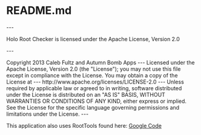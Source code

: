 <h1>README.md</h1>
---
<p>Holo Root Checker is licensed under the Apache License, Version 2.0</p>
---
<p>   Copyright 2013 Caleb Fultz and Autumn Bomb Apps
---
   Licensed under the Apache License, Version 2.0 (the "License");
   you may not use this file except in compliance with the License.
   You may obtain a copy of the License at
---
       http://www.apache.org/licenses/LICENSE-2.0
---
   Unless required by applicable law or agreed to in writing, software
   distributed under the License is distributed on an "AS IS" BASIS,
   WITHOUT WARRANTIES OR CONDITIONS OF ANY KIND, either express or implied.
   See the License for the specific language governing permissions and
   limitations under the License.
---
   
<p>This application also uses RootTools found here: <a href="http://code.google.com/p/roottools/">Google Code</a></p>
